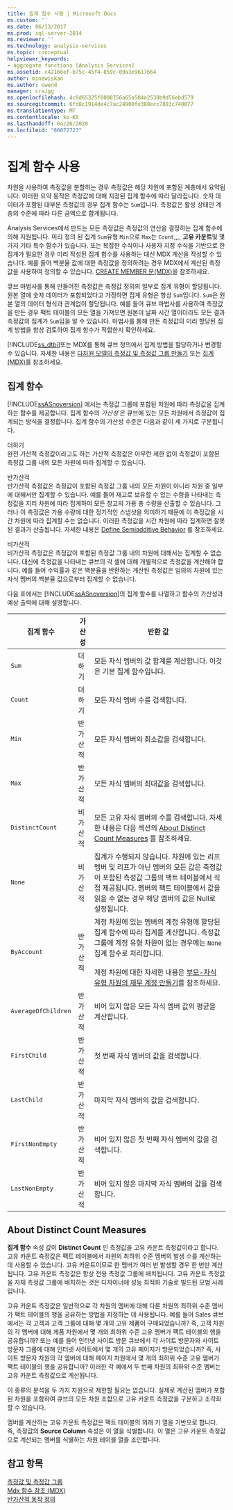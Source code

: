 ```yaml
---
title: 집계 함수 사용 | Microsoft Docs
ms.custom: ''
ms.date: 06/13/2017
ms.prod: sql-server-2014
ms.reviewer: ''
ms.technology: analysis-services
ms.topic: conceptual
helpviewer_keywords:
- aggregate functions [Analysis Services]
ms.assetid: c42166ef-b75c-45f4-859c-09a3e9617664
author: minewiskan
ms.author: owend
manager: craigg
ms.openlocfilehash: 4c8d65325f8008756a65a584a2538b9d56ebd579
ms.sourcegitcommit: 6fd8c1914de4c7ac24900fe388ecc7883c740077
ms.translationtype: MT
ms.contentlocale: ko-KR
ms.lasthandoff: 04/26/2020
ms.locfileid: "66072723"
---
```

# <a name="use-aggregate-functions"></a>집계 함수 사용
  차원을 사용하여 측정값을 분할하는 경우 측정값은 해당 차원에 포함된 계층에서 요약됩니다. 이러한 요약 동작은 측정값에 대해 지정된 집계 함수에 따라 달라집니다. 숫자 데이터가 포함된 대부분 측정값의 경우 집계 함수는 `Sum`입니다. 측정값은 활성 상태인 계층의 수준에 따라 다른 금액으로 합계됩니다.  
  
 Analysis Services에서 만드는 모든 측정값은 측정값의 연산을 결정하는 집계 함수에 의해 지원됩니다. 미리 정의 된 집계 `Sum`유형 `Min`으로 `Max`는 `Count`,,,, **고유 카운트**및 몇 가지 기타 특수 함수가 있습니다. 또는 복잡한 수식이나 사용자 지정 수식을 기반으로 한 집계가 필요한 경우 미리 작성된 집계 함수를 사용하는 대신 MDX 계산을 작성할 수 있습니다. 예를 들어 백분율 값에 대한 측정값을 정의하려는 경우 MDX에서 계산된 측정값을 사용하여 정의할 수 있습니다. [CREATE MEMBER 문&#40;MDX&#41;](/sql/mdx/mdx-data-definition-create-member)을 참조하세요.  
  
 큐브 마법사를 통해 만들어진 측정값은 측정값 정의의 일부로 집계 유형이 할당됩니다. 원본 열에 숫자 데이터가 포함되었다고 가정하면 집계 유형은 항상 `Sum`입니다. `Sum`은 원본 열의 데이터 형식과 관계없이 할당됩니다. 예를 들어 큐브 마법사를 사용하여 측정값을 만든 경우 팩트 테이블의 모든 열을 가져오면 원본이 날짜 시간 열이더라도 모든 결과 측정값의 집계가 `Sum`임을 알 수 있습니다. 마법사를 통해 만든 측정값의 미리 할당된 집계 방법을 항상 검토하여 집계 함수가 적합한지 확인하세요.  
  
 [!INCLUDE[ss_dtbi](../../includes/ss-dtbi-md.md)]또는 MDX를 통해 큐브 정의에서 집계 방법을 할당하거나 변경할 수 있습니다. 자세한 내용은 [다차원 모델의 측정값 및 측정값 그룹 만들기](create-measures-and-measure-groups-in-multidimensional-models.md) 또는 [집계&#40;MDX&#41;](/sql/mdx/aggregate-mdx)를 참조하세요.  
  
##  <a name="aggregate-functions"></a><a name="AggFunction"></a>집계 함수  
 [!INCLUDE[ssASnoversion](../../../includes/ssasnoversion-md.md)] 에서는 측정값 그룹에 포함된 차원에 따라 측정값을 집계하는 함수를 제공합니다. 집계 함수의 *가산성* 은 큐브에 있는 모든 차원에서 측정값이 집계되는 방식을 결정합니다. 집계 함수의 가산성 수준은 다음과 같이 세 가지로 구분됩니다.  
  
 더하기  
 완전 가산적 측정값이라고도 하는 가산적 측정값은 아무런 제한 없이 측정값이 포함된 측정값 그룹 내의 모든 차원에 따라 집계할 수 있습니다.  
  
 반가산적  
 반가산적 측정값은 측정값이 포함된 측정값 그룹 내의 모든 차원이 아니라 차원 중 일부에 대해서만 집계할 수 있습니다. 예를 들어 재고로 보유할 수 있는 수량을 나타내는 측정값을 지리 차원에 따라 집계하여 모든 창고의 가용 총 수량을 산출할 수 있습니다. 그러나 이 측정값은 가용 수량에 대한 정기적인 스냅샷을 의미하기 때문에 이 측정값을 시간 차원에 따라 집계할 수는 없습니다. 이러한 측정값을 시간 차원에 따라 집계하면 잘못된 결과가 산출됩니다. 자세한 내용은 [Define Semiadditive Behavior](define-semiadditive-behavior.md) 를 참조하세요.  
  
 비가산적  
 비가산적 측정값은 측정값이 포함된 측정값 그룹 내의 차원에 대해서는 집계할 수 없습니다. 대신에 측정값을 나타내는 큐브의 각 셀에 대해 개별적으로 측정값을 계산해야 합니다. 예를 들어 수익률과 같은 백분율을 반환하는 계산된 측정값은 임의의 차원에 있는 자식 멤버의 백분율 값으로부터 집계할 수 없습니다.  
  
 다음 표에서는 [!INCLUDE[ssASnoversion](../../../includes/ssasnoversion-md.md)]의 집계 함수를 나열하고 함수의 가산성과 예상 출력에 대해 설명합니다.  
  
|집계 함수|가산성|반환 값|  
|--------------------------|----------------|--------------------|  
|`Sum`|더하기|모든 자식 멤버의 값 합계를 계산합니다. 이것은 기본 집계 함수입니다.|  
|`Count`|더하기|모든 자식 멤버 수를 검색합니다.|  
|`Min`|반가산적|모든 자식 멤버의 최소값을 검색합니다.|  
|`Max`|반가산적|모든 자식 멤버의 최대값을 검색합니다.|  
|`DistinctCount`|비가산적|모든 고유 자식 멤버의 수를 검색합니다. 자세한 내용은 다음 섹션의 [About Distinct Count Measures](use-aggregate-functions.md#bkmk_distinct) 를 참조하세요.|  
|`None`|비가산적|집계가 수행되지 않습니다. 차원에 있는 리프 멤버 및 리프가 아닌 멤버의 모든 값은 측정값이 포함된 측정값 그룹의 팩트 테이블에서 직접 제공됩니다. 멤버의 팩트 테이블에서 값을 읽을 수 없는 경우 해당 멤버의 값은 Null로 설정됩니다.|  
|`ByAccount`|반가산적|계정 차원에 있는 멤버의 계정 유형에 할당된 집계 함수에 따라 집계를 계산합니다. 측정값 그룹에 계정 유형 차원이 없는 경우에는 `None` 집계 함수로 처리합니다.<br /><br /> 계정 차원에 대한 자세한 내용은 [부모-자식 유형 차원의 재무 계정 만들기](database-dimensions-finance-account-of-parent-child-type.md)를 참조하세요.|  
|`AverageOfChildren`|반가산적|비어 있지 않은 모든 자식 멤버 값의 평균을 계산합니다.|  
|`FirstChild`|반가산적|첫 번째 자식 멤버의 값을 검색합니다.|  
|`LastChild`|반가산적|마지막 자식 멤버의 값을 검색합니다.|  
|`FirstNonEmpty`|반가산적|비어 있지 않은 첫 번째 자식 멤버의 값을 검색합니다.|  
|`LastNonEmpty`|반가산적|비어 있지 않은 마지막 자식 멤버의 값을 검색합니다.|  
  
##  <a name="about-distinct-count-measures"></a><a name="bkmk_distinct"></a> About Distinct Count Measures  
 **집계 함수** 속성 값이 **Distinct Count** 인 측정값을 고유 카운트 측정값이라고 합니다. 고유 카운트 측정값은 팩트 테이블에서 차원의 최하위 수준 멤버의 발생 수를 계산하는 데 사용할 수 있습니다. 고유 카운트이므로 한 멤버가 여러 번 발생할 경우 한 번만 계산됩니다. 고유 카운트 측정값은 항상 전용 측정값 그룹에 배치됩니다. 고유 카운트 측정값을 자체 측정값 그룹에 배치하는 것은 디자이너에 성능 최적화 기술로 빌드된 모범 사례입니다.  
  
 고유 카운트 측정값은 일반적으로 각 차원의 멤버에 대해 다른 차원의 최하위 수준 멤버가 팩트 테이블의 행을 공유하는 방법을 지정하는 데 사용됩니다. 예를 들어 Sales 큐브에서는 각 고객과 고객 그룹에 대해 몇 개의 고유 제품이 구매되었습니까? 즉, 고객 차원의 각 멤버에 대해 제품 차원에서 몇 개의 최하위 수준 고유 멤버가 팩트 테이블의 행을 공유합니까? 또는 예를 들어 인터넷 사이트 방문 큐브에서 각 사이트 방문자와 사이트 방문자 그룹에 대해 인터넷 사이트에서 몇 개의 고유 페이지가 방문되었습니까? 즉, 사이트 방문자 차원의 각 멤버에 대해 페이지 차원에서 몇 개의 최하위 수준 고유 멤버가 팩트 테이블의 행을 공유합니까? 이러한 각 예에서 두 번째 차원의 최하위 수준 멤버는 고유 카운트 측정값으로 계산됩니다.  
  
 이 종류의 분석을 두 가지 차원으로 제한할 필요는 없습니다. 실제로 계산된 멤버가 포함된 차원을 포함하여 큐브의 모든 차원 조합으로 고유 카운트 측정값을 구분하고 조각화할 수 있습니다.  
  
 멤버를 계산하는 고유 카운트 측정값은 팩트 테이블의 외래 키 열을 기반으로 합니다. 즉, 측정값의 **Source Column** 속성은 이 열을 식별합니다. 이 열은 고유 카운트 측정값으로 계산되는 멤버를 식별하는 차원 테이블 열을 조인합니다.  
  
## <a name="see-also"></a>참고 항목  
 [측정값 및 측정값 그룹](measures-and-measure-groups.md)   
 [Mdx 함수 참조 &#40;MDX&#41;](/sql/mdx/mdx-function-reference-mdx)   
 [반가산적 동작 정의](define-semiadditive-behavior.md)  
  
  
